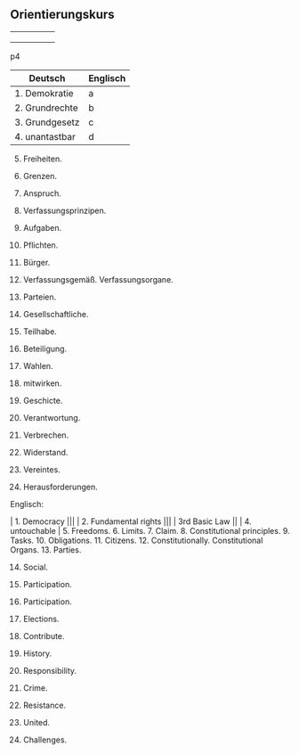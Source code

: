## Orientierungskurs 

|   |   |   |   |   |
|---|---|---|---|---|
|   |   |   |   |   |
|   |   |   |   |   |
|   |   |   |   |   |

p4

| Deutsch|Englisch |
|---|---|
| 1. Demokratie |a|
| 2. Grundrechte |b|
| 3. Grundgesetz |c|
| 4. unantastbar |d|

5. Freiheiten.  
6. Grenzen.
7. Anspruch.
8. Verfassungsprinzipen.
9. Aufgaben.
10. Pflichten. 
11. Bürger.
12. Verfassungsgemäß. Verfassungsorgane. 
13. Parteien. 

14. Gesellschaftliche.
15. Teilhabe.
16. Beteiligung.
17. Wahlen.
18. mitwirken. 
19. Geschicte.
20. Verantwortung.
21. Verbrechen.
22. Widerstand.
23. Vereintes. 

24. Herausforderungen.

Englisch:

| 1. Democracy |||
| 2. Fundamental rights |||
| 3rd Basic Law ||
| 4. untouchable |
5. Freedoms.
6. Limits.
7. Claim.
8. Constitutional principles.
9. Tasks.
10. Obligations.
11. Citizens.
12. Constitutionally. Constitutional Organs. 
13. Parties.


14. Social.
15. Participation.
16. Participation.
17. Elections.
18. Contribute.
19. History.
20. Responsibility.
21. Crime.
22. Resistance.
23. United.

24. Challenges.
